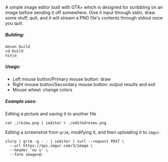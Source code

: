 A simple image editor built with GTK+ which is designed for scribbling on an image before sending it off somewhere. Give it input through stdin, draw some stuff, quit, and it will stream a PNG file's contents through stdout once you quit.

##### Building:
```
meson build
cd build
ninja
```

##### Usage:
* Left mouse button/Primary mouse button: draw
* Right mouse button/Secondary mouse button: output results and exit
* Mouse wheel: change colors

##### Example uses:
Editing a picture and saving it to another file
```
cat ./reimu.png | ieditor > ./editedreimu.png
```

Editing a screenshot from `grim`, modifying it, and then uploading it to `imgur`.
```
slurp | grim -g - - | ieditor | curl --request POST \
  --url https://api.imgur.com/3/image \
  --header 'no u' \
  --form image=@-
```
